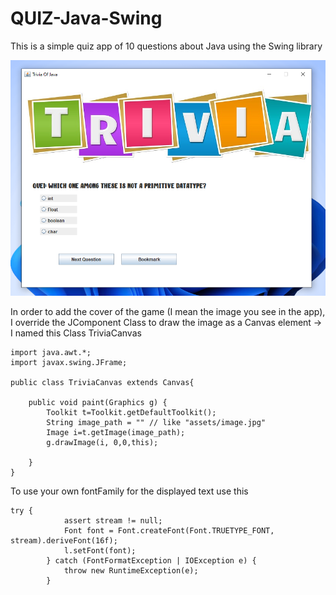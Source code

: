 # QUIZ-Java-Swing
This is a simple quiz app of 10 questions about Java using the Swing library

![alt text](https://github.com/khaouitiabdelhakim/QUIZ-Java-Swing/blob/master/screenshots/capture.PNG)

In order to add the cover of the game (I mean the image you see in the app), I override the JComponent Class to draw the image as a Canvas element -> I named this Class
TriviaCanvas

```
import java.awt.*;
import javax.swing.JFrame;

public class TriviaCanvas extends Canvas{

    public void paint(Graphics g) {
        Toolkit t=Toolkit.getDefaultToolkit();
        String image_path = "" // like "assets/image.jpg"
        Image i=t.getImage(image_path);
        g.drawImage(i, 0,0,this);

    }
}
```

To use your own fontFamily for the displayed text use this

```
try {
            assert stream != null;
            Font font = Font.createFont(Font.TRUETYPE_FONT, stream).deriveFont(16f);
            l.setFont(font);
        } catch (FontFormatException | IOException e) {
            throw new RuntimeException(e);
        }
```
